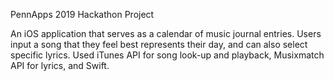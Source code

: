 PennApps 2019 Hackathon Project

An iOS application that serves as a calendar of music journal entries. Users input a song that they feel best represents their day, and can also select specific lyrics. 
Used iTunes API for song look-up and playback, Musixmatch API for lyrics, and Swift.
